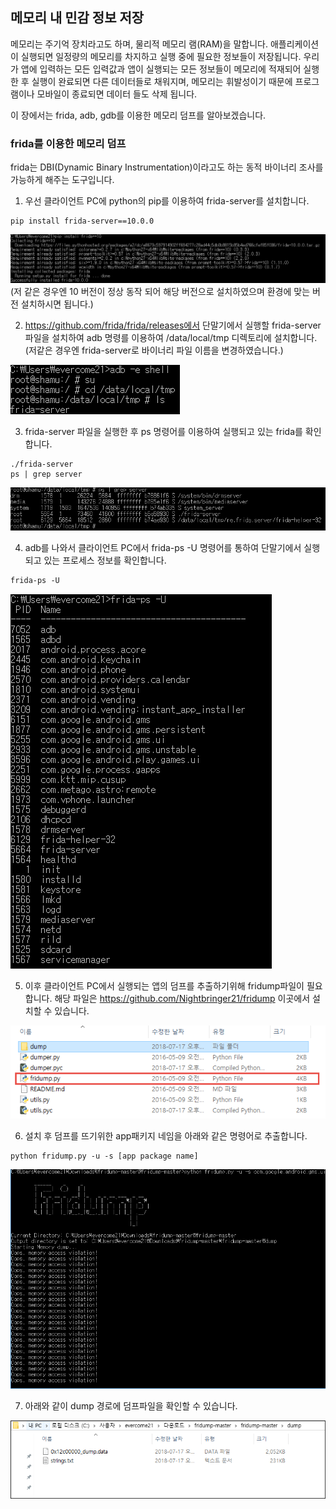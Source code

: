 ## 메모리 내 민감 정보 저장

메모리는 주기억 장치라고도 하며, 물리적 메모리 램(RAM)을 말합니다. 
애플리케이션이 실행되면 일정량의 메모리를 차지하고 실행 중에 필요한 정보들이 저장됩니다. 
우리가 앱에 입력하는 모든 입력값과 앱이 실행되는 모든 정보들이 메모리에 적재되어 실행한 후 실행이 완료되면 다른 데이터들로 채워지며, 
메모리는 휘발성이기 때문에 프로그램이나 모바일이 종료되면 데이터 들도 삭제 됩니다.

이 장에서는 frida, adb, gdb를 이용한 메모리 덤프를 알아보겠습니다.

### frida를 이용한 메모리 덤프
frida는 DBI(Dynamic Binary Instrumentation)이라고도 하는 동적 바이너리 조사를 가능하게 해주는 도구입니다. 

1) 우선 클라이언트 PC에 python의 pip를 이용하여 frida-server를 설치합니다.
<pre><code>pip install frida-server==10.0.0 
</pre></code>
![frida_pip](./frida_pip.png)
(저 같은 경우엔 10 버전이 정상 동작 되어 해당 버전으로 설치하였으며 환경에 맞는 버전 설치하시면 됩니다.)


2)  https://github.com/frida/frida/releases에서 단말기에서 실행할 frida-server 파일을 설치하여 adb 명령를 
이용하여 /data/local/tmp 디렉토리에 설치합니다.(저같은 경우엔 frida-server로 바이너리 파일 이름을 변경하였습니다.)

![frida_tmp](./frida_tmp.png)

3) frida-server 파일을 실행한 후 ps 명령어를 이용하여 실행되고 있는 frida를 확인합니다.
<pre><code>./frida-server
ps | grep server
</pre></code>

![frida_ps](./frida_ps.png)

4) adb를 나와서 클라이언트 PC에서 frida-ps -U 명령어를 통하여 단말기에서 실행되고 있는 프로세스 정보를 확인합니다.
<pre><code>frida-ps -U
</pre></code>
![frida_ps-u](./frida_ps-u.png)

5) 이후 클라이언트 PC에서 실행되는 앱의 덤프를 추출하기위해 fridump파일이 필요합니다. 해당 파일은 https://github.com/Nightbringer21/fridump 
이곳에서 설치할 수 있습니다.

![frida fridump](./frida-fridump.png)

6) 설치 후 덤프를 뜨기위한 app패키지 네임을 아래와 같은 명령어로 추출합니다.
<pre><code>python fridump.py -u -s [app package name]
</pre></code>

![frida_fridump2](./frida-fridump2.png)

7) 아래와 같이 dump 경로에 덤프파일을 확인할 수 있습니다. 

![frida_dump](./frida_dump.png)

